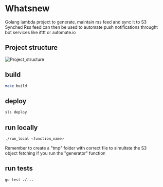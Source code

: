 # Whatsnew
Golang lambda project to generate, maintain rss feed and sync it to S3 <br>
Synched Rss feed can then be used to automate push notifications throught bot services like ifttt or automate.io

## Project structure
![Project_structure](https://whatsnew-bucket.s3.us-east-1.amazonaws.com/structure.png)

## build
```bash
make build
```
## deploy
```bash
sls deploy
```
## run locally
```bash
./run_local <function_name>
```
Remember to create a "tmp" folder with correct file to simultate the S3 object fetching if you run the "generator" function
## run tests
```bash
go test ./...
```
